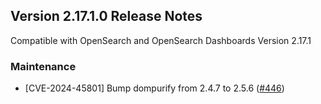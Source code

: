 ## Version 2.17.1.0 Release Notes

Compatible with OpenSearch and OpenSearch Dashboards Version 2.17.1

### Maintenance
* [CVE-2024-45801] Bump dompurify from 2.4.7 to 2.5.6 ([#446](https://github.com/opensearch-project/dashboards-reporting/pull/444))
